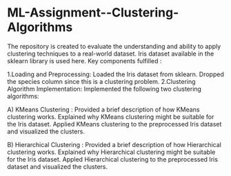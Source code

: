 # ML-Assignment--Clustering-Algorithms
The repository is created to evaluate the understanding and ability to apply clustering techniques to a real-world dataset.
 Iris dataset available in the sklearn library is used here. Key components fulfilled :

1.Loading and Preprocessing: Loaded the Iris dataset from sklearn. Dropped the species column since this is a clustering problem.
2.Clustering Algorithm Implementation: Implemented the following two clustering algorithms:

A) KMeans Clustering : Provided a brief description of how KMeans clustering works. Explained why KMeans clustering might be suitable for the Iris dataset. Applied KMeans clustering to the preprocessed Iris dataset and visualized the clusters.

B) Hierarchical Clustering : Provided a brief description of how Hierarchical clustering works. Explained why Hierarchical clustering might be suitable for the Iris dataset. Appled Hierarchical clustering to the preprocessed Iris dataset and visualized the clusters.
